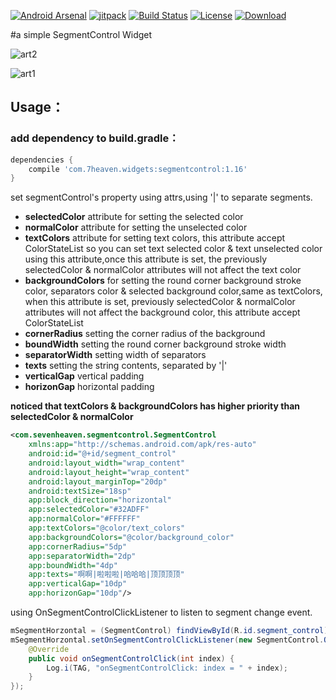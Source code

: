 [![Android Arsenal](https://img.shields.io/badge/Android%20Arsenal-SHSegmentControl-brightgreen.svg?style=flat)](http://android-arsenal.com/details/1/1770) [![jitpack](https://img.shields.io/github/tag/7heaven/SHSegmentControl.svg?label=JitPack%20Maven)](https://img.shields.io/github/release/7heaven/SHSegmentControl.svg?label=JitPack%20Maven) [![Build Status](http://img.shields.io/travis/7heaven/SHSegmentControl.svg)](https://travis-ci.org/7heaven/SHSegmentControl)
[![License](https://img.shields.io/badge/apache-2.0-orange.svg)](LICENSE)
[ ![Download](https://api.bintray.com/packages/7heaven/maven/SHSegmentControl/images/download.svg) ](https://bintray.com/7heaven/maven/SHSegmentControl/_latestVersion)

#a simple SegmentControl Widget

![art2](arts/arts2.gif)

![art1](arts/arts1.gif)

## Usage：

### add dependency to build.gradle：


```groovy
dependencies {
    compile 'com.7heaven.widgets:segmentcontrol:1.16'
}
```

set segmentControl's property using attrs,using '|' to separate segments.

* **selectedColor** attribute for setting the selected color
* **normalColor** attribute for setting the unselected color
* **textColors** attribute for setting text colors, this attribute accept ColorStateList so you can set text selected color & text unselected color using this attribute,once this attribute is set, the previously selectedColor & normalColor attributes will not affect the text color
* **backgroundColors** for setting the round corner background stroke color, separators color & selected background color,same as textColors, when this attribute is set, previously selectedColor & normalColor attributes will not affect the background color, this attribute accept ColorStateList
* **cornerRadius** setting the corner radius of the background
* **boundWidth** setting the round corner background stroke width
* **separatorWidth** setting width of separators
* **texts** setting the string contents, separated by '|'
* **verticalGap** vertical padding
* **horizonGap** horizontal padding

**noticed that textColors & backgroundColors has higher priority than selectedColor & normalColor**

``` xml
<com.sevenheaven.segmentcontrol.SegmentControl
    xmlns:app="http://schemas.android.com/apk/res-auto"
    android:id="@+id/segment_control"
    android:layout_width="wrap_content"
    android:layout_height="wrap_content"
    android:layout_marginTop="20dp"                       	
    android:textSize="18sp"
	app:block_direction="horizontal"
    app:selectedColor="#32ADFF"
	app:normalColor="#FFFFFF"
    app:textColors="@color/text_colors"
    app:backgroundColors="@color/background_color"
    app:cornerRadius="5dp"
    app:separatorWidth="2dp"
    app:boundWidth="4dp"
    app:texts="啊啊|啦啦啦|哈哈哈|顶顶顶顶"
    app:verticalGap="10dp"
    app:horizonGap="10dp"/>
```

using OnSegmentControlClickListener to listen to segment change event.

```java
mSegmentHorzontal = (SegmentControl) findViewById(R.id.segment_control);
mSegmentHorzontal.setOnSegmentControlClickListener(new SegmentControl.OnSegmentControlClickListener() {
    @Override
    public void onSegmentControlClick(int index) {
        Log.i(TAG, "onSegmentControlClick: index = " + index);
    }
});
```
